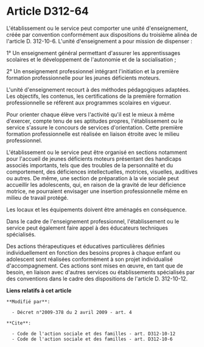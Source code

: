 # Article D312-64

L'établissement ou le service peut comporter une unité d'enseignement, créée par convention conformément aux dispositions du
troisième alinéa de l'article D. 312-10-6. L'unité d'enseignement a pour mission de dispenser : 

1° Un enseignement général permettant d'assurer les apprentissages scolaires et le développement de l'autonomie et de la
socialisation ; 

2° Un enseignement professionnel intégrant l'initiation et la première formation professionnelle pour les jeunes déficients
moteurs.

L'unité d'enseignement recourt à des méthodes pédagogiques adaptées. Les objectifs, les contenus, les certifications de la
première formation professionnelle se réfèrent aux programmes scolaires en vigueur. 

Pour orienter chaque élève vers l'activité qu'il est le mieux à même d'exercer, compte tenu de ses aptitudes propres,
l'établissement ou le service s'assure le concours de services d'orientation. Cette première formation professionnelle est
réalisée en liaison étroite avec le milieu professionnel.

L'établissement ou le service peut être organisé en sections notamment pour l'accueil de jeunes déficients moteurs présentant
des handicaps associés importants, tels que des troubles de la personnalité et du comportement, des déficiences
intellectuelles, motrices, visuelles, auditives ou autres. De même, une section de préparation à la vie sociale peut
accueillir les adolescents, qui, en raison de la gravité de leur déficience motrice, ne pourraient envisager une insertion
professionnelle même en milieu de travail protégé. 

Les locaux et les équipements doivent être aménagés en conséquence. 

Dans le cadre de l'enseignement professionnel, l'établissement ou le service peut également faire appel à des éducateurs
techniques spécialisés. 

Des actions thérapeutiques et éducatives particulières définies individuellement en fonction des besoins propres à chaque
enfant ou adolescent sont réalisées conformément à son projet individualisé d'accompagnement. Ces actions sont mises en
œuvre, en tant que de besoin, en liaison avec d'autres services ou établissements spécialisés par des conventions dans le
cadre des dispositions de l'article D. 312-10-12.

**Liens relatifs à cet article**

	**Modifié par**:

	  - Décret n°2009-378 du 2 avril 2009 - art. 4

	**Cite**:

	  - Code de l'action sociale et des familles - art. D312-10-12
	  - Code de l'action sociale et des familles - art. D312-10-6
